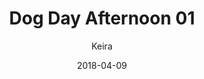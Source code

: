 ---
title: 'Dog Day Afternoon 01'
alt: 'Mysteries of the Arcana'
date: '2018-04-09'
author: 'Keira'
artist: 'Keira'
chapter: 'None'
filler: false
---